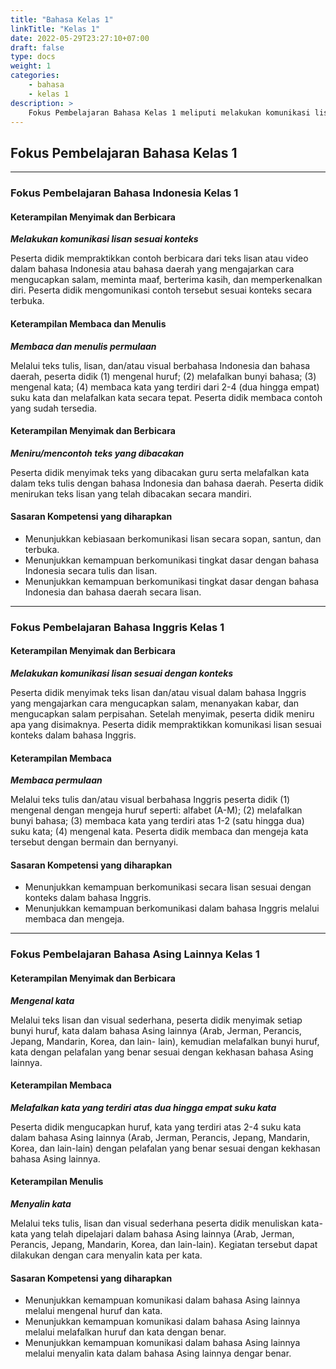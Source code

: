 ```yaml
---
title: "Bahasa Kelas 1"
linkTitle: "Kelas 1"
date: 2022-05-29T23:27:10+07:00
draft: false
type: docs
weight: 1
categories:
    - bahasa
    - kelas 1
description: >
    Fokus Pembelajaran Bahasa Kelas 1 meliputi melakukan komunikasi lisan sesuai konteks, membaca dan menulis permulaan, meniru/mencontoh teks yang dibacakan, mengenal kata, melafalkan kata yang terdiri atas dua hingga empat suku kata serta menyalin kata
---
```

## Fokus Pembelajaran Bahasa Kelas 1
---
### Fokus Pembelajaran Bahasa Indonesia Kelas 1
#### Keterampilan Menyimak dan Berbicara
***Melakukan komunikasi lisan sesuai konteks***

Peserta didik mempraktikkan contoh berbicara dari teks lisan atau video dalam bahasa Indonesia atau bahasa daerah yang mengajarkan cara mengucapkan salam, meminta maaf, berterima kasih, dan memperkenalkan diri. Peserta didik mengomunikasi contoh tersebut sesuai konteks secara terbuka.

#### Keterampilan Membaca dan Menulis
***Membaca dan menulis permulaan***

Melalui teks tulis, lisan, dan/atau visual berbahasa Indonesia dan bahasa daerah, peserta didik (1) mengenal huruf; (2) melafalkan bunyi bahasa; (3) mengenal kata; (4) membaca kata yang terdiri dari 2-4 (dua hingga empat) suku kata dan melafalkan kata secara tepat. Peserta didik membaca contoh yang sudah tersedia.

#### Keterampilan Menyimak dan Berbicara
***Meniru/mencontoh teks yang dibacakan***

Peserta didik menyimak teks yang dibacakan guru serta melafalkan kata dalam teks tulis dengan bahasa Indonesia dan bahasa daerah. Peserta didik menirukan teks lisan yang telah dibacakan secara mandiri.

#### Sasaran Kompetensi yang diharapkan
- Menunjukkan kebiasaan berkomunikasi lisan secara sopan, santun, dan terbuka.
- Menunjukkan kemampuan berkomunikasi tingkat dasar dengan bahasa Indonesia secara tulis dan lisan.
- Menunjukkan kemampuan berkomunikasi tingkat dasar dengan bahasa Indonesia dan bahasa daerah secara lisan.

---

### Fokus Pembelajaran Bahasa Inggris Kelas 1
#### Keterampilan Menyimak dan Berbicara
***Melakukan komunikasi lisan sesuai dengan konteks***

Peserta didik menyimak teks lisan dan/atau visual dalam bahasa Inggris yang mengajarkan cara mengucapkan salam, menanyakan kabar, dan mengucapkan salam perpisahan. Setelah menyimak, peserta didik meniru apa yang disimaknya. Peserta didik mempraktikkan komunikasi lisan sesuai konteks dalam bahasa Inggris.

#### Keterampilan Membaca
***Membaca permulaan***

Melalui teks tulis dan/atau visual berbahasa Inggris peserta didik (1) mengenal dengan mengeja huruf seperti: alfabet (A-M); (2) melafalkan bunyi bahasa; (3) membaca kata yang terdiri atas 1-2 (satu hingga dua) suku kata; (4) mengenal kata. Peserta didik membaca dan mengeja kata tersebut dengan bermain dan bernyanyi.

#### Sasaran Kompetensi yang diharapkan
- Menunjukkan kemampuan berkomunikasi secara lisan sesuai dengan konteks dalam bahasa Inggris.
- Menunjukkan kemampuan berkomunikasi dalam bahasa Inggris melalui membaca dan mengeja.

---

### Fokus Pembelajaran Bahasa Asing Lainnya Kelas 1
#### Keterampilan Menyimak dan Berbicara
***Mengenal kata***

Melalui teks lisan dan visual sederhana, peserta didik menyimak setiap bunyi huruf, kata dalam bahasa Asing lainnya (Arab, Jerman, Perancis, Jepang, Mandarin, Korea, dan lain- lain), kemudian melafalkan bunyi huruf, kata dengan pelafalan yang benar sesuai dengan kekhasan bahasa Asing lainnya.

#### Keterampilan Membaca
***Melafalkan kata yang terdiri atas dua hingga empat suku kata***

Peserta didik mengucapkan huruf, kata yang terdiri atas 2-4 suku kata dalam bahasa Asing lainnya (Arab, Jerman, Perancis, Jepang, Mandarin, Korea, dan lain-lain) dengan pelafalan yang benar sesuai dengan kekhasan bahasa Asing lainnya.

#### Keterampilan Menulis
***Menyalin kata***

Melalui teks tulis, lisan dan visual sederhana peserta didik menuliskan kata-kata yang telah dipelajari dalam bahasa Asing lainnya (Arab, Jerman, Perancis, Jepang, Mandarin, Korea, dan lain-lain). Kegiatan tersebut dapat dilakukan dengan cara menyalin kata per kata.

#### Sasaran Kompetensi yang diharapkan
- Menunjukkan kemampuan komunikasi dalam bahasa Asing lainnya melalui mengenal huruf dan kata.
- Menunjukkan kemampuan komunikasi dalam bahasa Asing lainnya melalui melafalkan huruf dan kata dengan benar.
- Menunjukkan kemampuan komunikasi dalam bahasa Asing lainnya melalui menyalin kata dalam bahasa Asing lainnya dengar benar.
